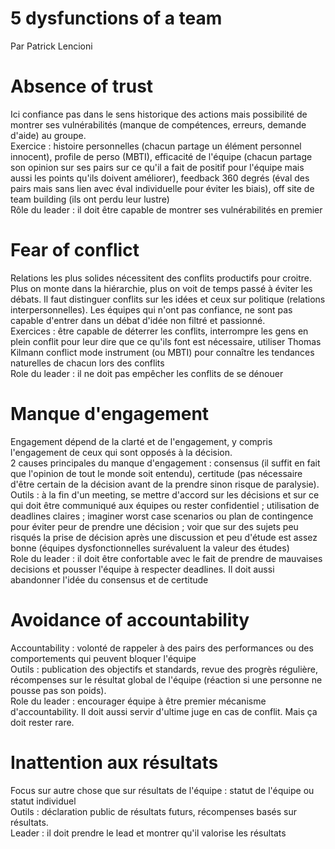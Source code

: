 # 5 dysfunctions of a team
Par Patrick Lencioni  
# Absence of trust
Ici confiance pas dans le sens historique des actions mais possibilité de montrer ses vulnérabilités (manque de compétences, erreurs, demande d'aide) au groupe.  
Exercice : histoire personnelles (chacun partage un élément personnel innocent), profile de perso (MBTI), efficacité de l'équipe (chacun partage son opinion sur ses pairs sur ce qu'il a fait de positif pour l'équipe mais aussi les points qu'ils doivent améliorer), feedback 360 degrés (éval des pairs mais sans lien avec éval individuelle pour éviter les biais), off site de team building (ils ont perdu leur lustre)  
Rôle du leader : il doit être capable  de montrer ses vulnérabilités en premier  

# Fear of conflict
Relations les plus solides nécessitent des conflits productifs pour croitre. Plus on monte dans la hiérarchie, plus on voit de temps passé à éviter les débats. Il faut distinguer conflits sur les idées et ceux sur politique (relations interpersonnelles). Les équipes qui n'ont pas confiance, ne sont pas capable d'entrer dans un débat d'idée non filtré et passionné.   
Exercices : être capable de déterrer les conflits, interrompre les gens en plein conflit pour leur dire que ce qu'ils font est nécessaire, utiliser Thomas Kilmann conflict mode instrument (ou MBTI) pour connaître les tendances naturelles de chacun lors des conflits  
Role du leader : il ne doit pas empêcher les conflits de se dénouer  

# Manque d'engagement
Engagement dépend de la clarté et de l'engagement, y compris l'engagement de ceux qui sont opposés à la décision.   
2 causes principales du manque d'engagement : consensus (il suffit en fait que l'opinion de tout le monde soit entendu), certitude (pas nécessaire d'être certain de la décision avant de la prendre sinon risque de paralysie).  
Outils : à la fin d'un meeting, se mettre d'accord sur les décisions et sur ce qui doit être communiqué aux équipes ou rester confidentiel ; utilisation de deadlines claires ; imaginer worst case scenarios ou plan de contingence pour éviter peur de prendre une décision ; voir que sur des sujets peu risqués la prise de décision après une discussion et peu d'étude est assez bonne (équipes dysfonctionnelles surévaluent la valeur des études)  
Role du leader : il doit être confortable avec le fait de prendre de mauvaises decisions et pousser l'équipe à respecter deadlines. Il doit aussi abandonner l'idée du consensus et de certitude  

# Avoidance of accountability
Accountability : volonté de rappeler à des pairs des performances ou des comportements qui peuvent bloquer l'équipe  
Outils : publication des objectifs et standards, revue des progrès régulière, récompenses sur le résultat global de l'équipe (réaction si une personne ne pousse pas son poids).  
Role du leader : encourager équipe à être premier mécanisme d'accountability. Il doit aussi servir d'ultime juge en cas de conflit. Mais ça doit rester rare.  

# Inattention aux résultats
Focus sur autre chose que sur résultats de l'équipe : statut de l'équipe ou statut individuel  
Outils : déclaration public de résultats futurs, récompenses basés sur résultats.   
Leader : il doit prendre le lead et montrer qu'il valorise les résultats  
